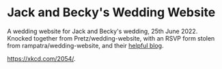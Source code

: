 Jack and Becky's Wedding Website
====================

A wedding website for Jack and Becky's wedding, 25th June 2022. Knocked together from Pretz/wedding-website, with an RSVP form stolen from rampatra/wedding-website, and their [helpful blog](https://blog.rampatra.com/wedding-website).

 https://xkcd.com/2054/. 

